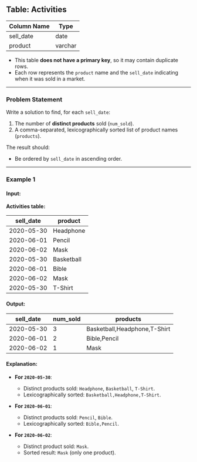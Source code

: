 ## Table: Activities

| Column Name | Type    |
|-------------|---------|
| sell_date   | date    |
| product     | varchar |

- This table **does not have a primary key**, so it may contain duplicate rows.
- Each row represents the `product` name and the `sell_date` indicating when it was sold in a market.

---

### Problem Statement

Write a solution to find, for each `sell_date`:
1. The number of **distinct products** sold (`num_sold`).
2. A comma-separated, lexicographically sorted list of product names (`products`).

The result should:
- Be ordered by `sell_date` in ascending order.

---

### Example 1

#### Input:
**Activities table:**

| sell_date  | product     |
|------------|-------------|
| 2020-05-30 | Headphone  |
| 2020-06-01 | Pencil     |
| 2020-06-02 | Mask       |
| 2020-05-30 | Basketball |
| 2020-06-01 | Bible      |
| 2020-06-02 | Mask       |
| 2020-05-30 | T-Shirt    |

#### Output:
| sell_date  | num_sold | products                     |
|------------|----------|------------------------------|
| 2020-05-30 | 3        | Basketball,Headphone,T-Shirt |
| 2020-06-01 | 2        | Bible,Pencil                 |
| 2020-06-02 | 1        | Mask                         |

#### Explanation:
- **For `2020-05-30`**:
  - Distinct products sold: `Headphone`, `Basketball`, `T-Shirt`.
  - Lexicographically sorted: `Basketball,Headphone,T-Shirt`.

- **For `2020-06-01`**:
  - Distinct products sold: `Pencil`, `Bible`.
  - Lexicographically sorted: `Bible,Pencil`.

- **For `2020-06-02`**:
  - Distinct product sold: `Mask`.
  - Sorted result: `Mask` (only one product).
